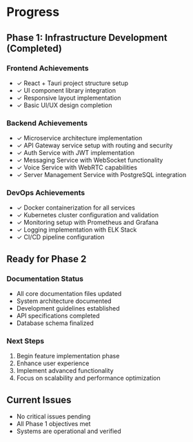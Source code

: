 # Progress

## Phase 1: Infrastructure Development (Completed)

### Frontend Achievements
- ✓ React + Tauri project structure setup
- ✓ UI component library integration
- ✓ Responsive layout implementation
- ✓ Basic UI/UX design completion

### Backend Achievements
- ✓ Microservice architecture implementation
- ✓ API Gateway service setup with routing and security
- ✓ Auth Service with JWT implementation
- ✓ Messaging Service with WebSocket functionality
- ✓ Voice Service with WebRTC capabilities
- ✓ Server Management Service with PostgreSQL integration

### DevOps Achievements
- ✓ Docker containerization for all services
- ✓ Kubernetes cluster configuration and validation
- ✓ Monitoring setup with Prometheus and Grafana
- ✓ Logging implementation with ELK Stack
- ✓ CI/CD pipeline configuration

## Ready for Phase 2

### Documentation Status
- All core documentation files updated
- System architecture documented
- Development guidelines established
- API specifications completed
- Database schema finalized

### Next Steps
1. Begin feature implementation phase
2. Enhance user experience
3. Implement advanced functionality
4. Focus on scalability and performance optimization

## Current Issues

- No critical issues pending
- All Phase 1 objectives met
- Systems are operational and verified
